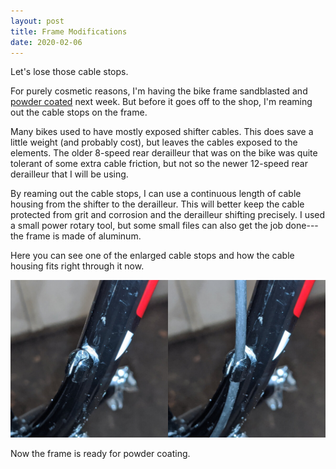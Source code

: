 ```yaml
---
layout: post
title: Frame Modifications
date: 2020-02-06
---
```


<p class="lead" markdown="1">
  Let's lose those cable stops.
</p>

For purely cosmetic reasons, I'm having the bike frame sandblasted and [powder coated](https://en.wikipedia.org/wiki/Powder_coating) next week. But before it goes off to the shop, I'm reaming out the cable stops on the frame.

Many bikes used to have mostly exposed shifter cables. This does save a little weight (and probably cost), but leaves the cables exposed to the elements. The older 8-speed rear derailleur that was on the bike was quite tolerant of some extra cable friction, but not so the newer 12-speed rear derailleur that I will be using.

By reaming out the cable stops, I can use a continuous length of cable housing from the shifter to the derailleur. This will better keep the cable protected from grit and corrosion and the derailleur shifting precisely. I used a small power rotary tool, but some small files can also get the job done---the frame is made of aluminum.

Here you can see one of the enlarged cable stops and how the cable housing fits right through it now.

![enlarged cable stop](/assets/img/cablestop.jpg "enlarged cable stop")

Now the frame is ready for powder coating.
